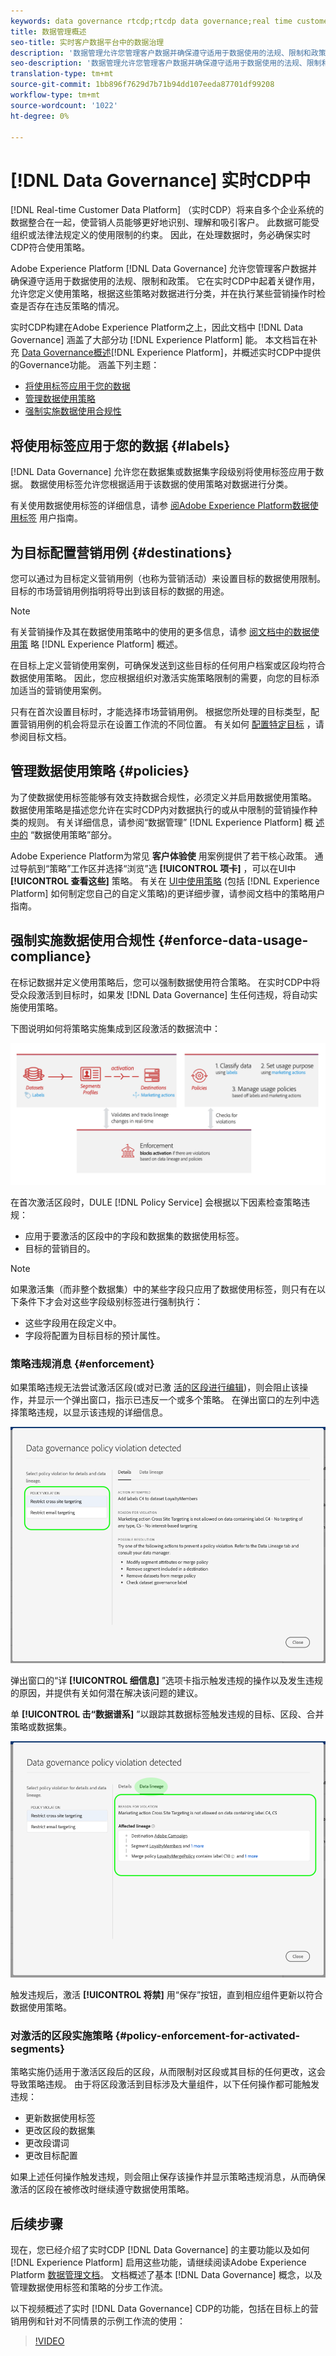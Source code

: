 ```yaml
---
keywords: data governance rtcdp;rtcdp data governance;real time customer data profile data governance
title: 数据管理概述
seo-title: 实时客户数据平台中的数据治理
description: '数据管理允许您管理客户数据并确保遵守适用于数据使用的法规、限制和政策。 '
seo-description: '数据管理允许您管理客户数据并确保遵守适用于数据使用的法规、限制和政策。 '
translation-type: tm+mt
source-git-commit: 1bb896f7629d7b71b94dd107eeda87701df99208
workflow-type: tm+mt
source-wordcount: '1022'
ht-degree: 0%

---
```



# [!DNL Data Governance] 实时CDP中

[!DNL Real-time Customer Data Platform] （实时CDP）将来自多个企业系统的数据整合在一起，使营销人员能够更好地识别、理解和吸引客户。 此数据可能受组织或法律法规定义的使用限制的约束。 因此，在处理数据时，务必确保实时CDP符合使用策略。

Adobe Experience Platform [!DNL Data Governance] 允许您管理客户数据并确保遵守适用于数据使用的法规、限制和政策。 它在实时CDP中起着关键作用，允许您定义使用策略，根据这些策略对数据进行分类，并在执行某些营销操作时检查是否存在违反策略的情况。

实时CDP构建在Adobe Experience Platform之上，因此文档中 [!DNL Data Governance] 涵盖了大部分功 [!DNL Experience Platform] 能。 本文档旨在补充 [Data Governance概述](../../data-governance/home.md)[!DNL Experience Platform]，并概述实时CDP中提供的Governance功能。 涵盖下列主题：

* [将使用标签应用于您的数据](#labels)
* [管理数据使用策略](#policies)
* [强制实施数据使用合规性](#enforce-data-usage-compliance)

## 将使用标签应用于您的数据 {#labels}

[!DNL Data Governance] 允许您在数据集或数据集字段级别将使用标签应用于数据。 数据使用标签允许您根据适用于该数据的使用策略对数据进行分类。

有关使用数据使用标签的详细信息，请参 [阅Adobe Experience Platform数据使用标签](../../data-governance/labels/overview.md) 用户指南。

## 为目标配置营销用例 {#destinations}

您可以通过为目标定义营销用例（也称为营销活动）来设置目标的数据使用限制。 目标的市场营销用例指明将导出到该目标的数据的用途。

>[!NOTE]
>
>有关营销操作及其在数据使用策略中的使用的更多信息，请参 [阅文档中的数据使用策](../../data-governance/policies/overview.md) 略 [!DNL Experience Platform] 概述。

在目标上定义营销使用案例，可确保发送到这些目标的任何用户档案或区段均符合数据使用策略。 因此，您应根据组织对激活实施策略限制的需要，向您的目标添加适当的营销使用案例。

只有在首次设置目标时，才能选择市场营销用例。 根据您所处理的目标类型，配置营销用例的机会将显示在设置工作流的不同位置。 有关如何 [配置特定目标](../destinations/destinations-overview.md) ，请参阅目标文档。


## 管理数据使用策略 {#policies}

为了使数据使用标签能够有效支持数据合规性，必须定义并启用数据使用策略。 数据使用策略是描述您允许在实时CDP内对数据执行的或从中限制的营销操作种类的规则。 有关详细信息，请参阅“数据管理” [!DNL Experience Platform] 概 [述中的](../../data-governance/home.md) “数据使用策略”部分。

Adobe Experience Platform为常见 **客户体验使** 用案例提供了若干核心政策。 通过导航到“策略”工作区并选择“浏览”选 **[!UICONTROL 项卡]** ，可以在UI中 **[!UICONTROL 查看这些]** 策略。 有关在 [UI中使用策略](../../data-governance/policies/user-guide.md) (包括 [!DNL Experience Platform] 如何制定您自己的自定义策略)的更详细步骤，请参阅文档中的策略用户指南。

## 强制实施数据使用合规性 {#enforce-data-usage-compliance}

在标记数据并定义使用策略后，您可以强制数据使用符合策略。 在实时CDP中将受众段激活到目标时，如果发 [!DNL Data Governance] 生任何违规，将自动实施使用策略。

下图说明如何将策略实施集成到区段激活的数据流中：

![](assets/enforcement-flow.png)

在首次激活区段时，DULE [!DNL Policy Service] 会根据以下因素检查策略违规：

* 应用于要激活的区段中的字段和数据集的数据使用标签。
* 目标的营销目的。

>[!NOTE]
>
>如果激活集（而非整个数据集）中的某些字段只应用了数据使用标签，则只有在以下条件下才会对这些字段级别标签进行强制执行：
>* 这些字段用在段定义中。
>* 字段将配置为目标目标的预计属性。


### 策略违规消息 {#enforcement}

如果策略违规无法尝试激活区段(或对已激 [活的区段进行编辑](#policy-enforcement-for-activated-segments))，则会阻止该操作，并显示一个弹出窗口，指示已违反一个或多个策略。 在弹出窗口的左列中选择策略违规，以显示该违规的详细信息。

![](assets/violation-popover.png)

弹出窗口的“详 **[!UICONTROL 细信息]** ”选项卡指示触发违规的操作以及发生违规的原因，并提供有关如何潜在解决该问题的建议。

单 **[!UICONTROL 击“数据谱系]** ”以跟踪其数据标签触发违规的目标、区段、合并策略或数据集。

![](assets/data-lineage.png)

触发违规后，激活 **[!UICONTROL 将禁]** 用“保存”按钮，直到相应组件更新以符合数据使用策略。

### 对激活的区段实施策略 {#policy-enforcement-for-activated-segments}

策略实施仍适用于激活区段后的区段，从而限制对区段或其目标的任何更改，这会导致策略违规。 由于将区段激活到目标涉及大量组件，以下任何操作都可能触发违规：

* 更新数据使用标签
* 更改区段的数据集
* 更改段谓词
* 更改目标配置

如果上述任何操作触发违规，则会阻止保存该操作并显示策略违规消息，从而确保激活的区段在被修改时继续遵守数据使用策略。

## 后续步骤

现在，您已经介绍了实时CDP [!DNL Data Governance] 的主要功能以及如何 [!DNL Experience Platform] 启用这些功能，请继续阅读Adobe Experience Platform [数据管理文档](../../data-governance/home.md)。 文档概述了基本 [!DNL Data Governance] 概念，以及管理数据使用标签和策略的分步工作流。

以下视频概述了实时 [!DNL Data Governance] CDP的功能，包括在目标上的营销用例和针对不同情景的示例工作流的使用：

>[!VIDEO](https://video.tv.adobe.com/v/33631?quality=12&learn=on)